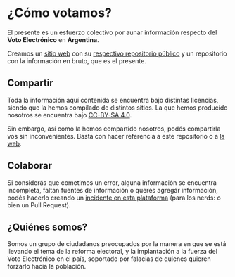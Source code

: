 # ¿Cómo votamos?

El presente es un esfuerzo colectivo por aunar información respecto del **Voto Electrónico** en **Argentina**.

Creamos un [sitio web](http://comovotamos.org) con su [respectivo repositorio público](https://github.com/comovotamos/votoelectronico) y un repositorio con la información en bruto, que es el presente.

## Compartir

Toda la información aquí contenida se encuentra bajo distintas licencias, siendo que la hemos compilado de distintos sitios. La que hemos producido nosotros se encuentra bajo [CC-BY-SA 4.0](https://creativecommons.org/licenses/by-sa/4.0/deed.es).

Sin embargo, así como la hemos compartido nosotros, podés compartirla vos sin inconvenientes. Basta con hacer referencia a este repositorio o a [la web](http://comovotamos.org).

## Colaborar

Si considerás que cometimos un error, alguna información se encuentra incompleta, faltan fuentes de información o querés agregár información, podés hacerlo creando un [incidente en esta plataforma](https://github.com/comovotamos/votoelectronico-data/issues) (para los nerds: o bien un Pull Request).

## ¿Quiénes somos?

Somos un grupo de ciudadanos preocupados por la manera en que se está llevando el tema de la reforma electoral, y la implantación a la fuerza del Voto Electrónico en el país, soportado por falacias de quienes quieren forzarlo hacia la población.